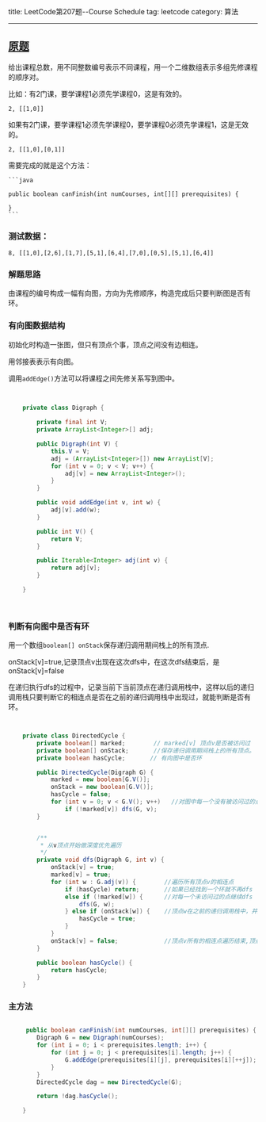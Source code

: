 title: LeetCode第207题--Course Schedule
tag: leetcode
category: 算法

---

## [原题](https://leetcode.com/problems/course-schedule/)
给出课程总数，用不同整数编号表示不同课程，用一个二维数组表示多组先修课程的顺序对。

比如：有2门课，要学课程1必须先学课程0，这是有效的。

	2, [[1,0]]
	
如果有2门课，要学课程1必须先学课程0，要学课程0必须先学课程1，这是无效的。

	2, [[1,0],[0,1]]
	
	
需要完成的就是这个方法：

	```java
	
	public boolean canFinish(int numCourses, int[][] prerequisites) {
	
	}	
	```
	
### 测试数据：

	8, [[1,0],[2,6],[1,7],[5,1],[6,4],[7,0],[0,5],[5,1],[6,4]]
		
	
### 解题思路
由课程的编号构成一幅有向图，方向为先修顺序，构造完成后只要判断图是否有环。


### 有向图数据结构

初始化时构造一张图，但只有顶点个事，顶点之间没有边相连。

用邻接表表示有向图。

调用`addEdge()`方法可以将课程之间先修关系写到图中。

```java
	
	
    private class Digraph {

        private final int V;
        private ArrayList<Integer>[] adj;

        public Digraph(int V) {
            this.V = V;
            adj = (ArrayList<Integer>[]) new ArrayList[V];
            for (int v = 0; v < V; v++) {
                adj[v] = new ArrayList<Integer>();
            }
        }

        public void addEdge(int v, int w) {
            adj[v].add(w);
        }

        public int V() {
            return V;
        }

        public Iterable<Integer> adj(int v) {
            return adj[v];
        }

    }
	
	
```
	
	
### 判断有向图中是否有环

用一个数组`boolean[] onStack`保存递归调用期间栈上的所有顶点.

onStack[v]=true,记录顶点v出现在这次dfs中，在这次dfs结束后，是onStack[v]=false

在递归执行dfs的过程中，记录当前下当前顶点在递归调用栈中，这样以后的递归调用栈只要判断它的相连点是否在之前的递归调用栈中出现过，就能判断是否有环。


```java


    private class DirectedCycle {
        private boolean[] marked;        // marked[v] 顶点v是否被访问过
        private boolean[] onStack;       //保存递归调用期间栈上的所有顶点。 onStack[v] = ？顶点v是否在栈中
        private boolean hasCycle;       // 有向图中是否环

        public DirectedCycle(Digraph G) {
            marked = new boolean[G.V()];
            onStack = new boolean[G.V()];
            hasCycle = false;
            for (int v = 0; v < G.V(); v++)   //对图中每一个没有被访问过的点做深度优先遍历
                if (!marked[v]) dfs(G, v);
        }


        /**
         * 从v顶点开始做深度优先遍历
         */
        private void dfs(Digraph G, int v) {
            onStack[v] = true;
            marked[v] = true;
            for (int w : G.adj(v)) {        //遍历所有顶点v的相连点
                if (hasCycle) return;       //如果已经找到一个环就不再dfs
                else if (!marked[w]) {      //对每一个未访问过的点继续dfs
                    dfs(G, w);
                } else if (onStack[w]) {    //顶点w在之前的递归调用栈中，并且已经被访问过，构成环
                    hasCycle = true;
                }
            }
            onStack[v] = false;             //顶点v所有的相连点遍历结束,顶点v退出当前调用栈
        }

        public boolean hasCycle() {
            return hasCycle;
        }
    }


```


### 主方法

```java

	 public boolean canFinish(int numCourses, int[][] prerequisites) {
        Digraph G = new Digraph(numCourses);
        for (int i = 0; i < prerequisites.length; i++) {
            for (int j = 0; j < prerequisites[i].length; j++) {
                G.addEdge(prerequisites[i][j], prerequisites[i][++j]);
            }
        }
        DirectedCycle dag = new DirectedCycle(G);

        return !dag.hasCycle();

    }

```
	
